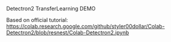 Detectron2 TransferLearning DEMO 

Based on official tutorial: https://colab.research.google.com/github/styler00dollar/Colab-Detectron2/blob/resnest/Colab-Detectron2.ipynb


